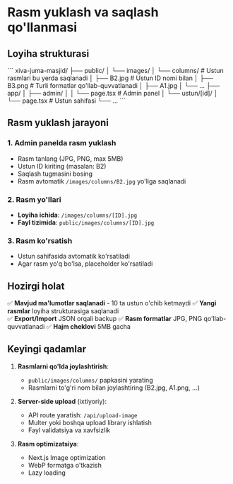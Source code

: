# Rasm yuklash va saqlash qo'llanmasi

## Loyiha strukturasi

\`\`\`
xiva-juma-masjid/
├── public/
│   └── images/
│       └── columns/          # Ustun rasmlari bu yerda saqlanadi
│           ├── B2.jpg        # Ustun ID nomi bilan
│           ├── B3.png        # Turli formatlar qo'llab-quvvatlanadi
│           ├── A1.jpg
│           └── ...
├── app/
│   ├── admin/
│   │   └── page.tsx         # Admin panel
│   └── ustun/[id]/
│       └── page.tsx         # Ustun sahifasi
└── ...
\`\`\`

## Rasm yuklash jarayoni

### 1. Admin panelda rasm yuklash
- Rasm tanlang (JPG, PNG, max 5MB)
- Ustun ID kiriting (masalan: B2)
- Saqlash tugmasini bosing
- Rasm avtomatik `/images/columns/B2.jpg` yo'liga saqlanadi

### 2. Rasm yo'llari
- **Loyiha ichida**: `/images/columns/[ID].jpg`
- **Fayl tizimida**: `public/images/columns/[ID].jpg`

### 3. Rasm ko'rsatish
- Ustun sahifasida avtomatik ko'rsatiladi
- Agar rasm yo'q bo'lsa, placeholder ko'rsatiladi

## Hozirgi holat

✅ **Mavjud ma'lumotlar saqlanadi** - 10 ta ustun o'chib ketmaydi
✅ **Yangi rasmlar** loyiha strukturasiga saqlanadi  
✅ **Export/Import** JSON orqali backup
✅ **Rasm formatlar** JPG, PNG qo'llab-quvvatlanadi
✅ **Hajm cheklovi** 5MB gacha

## Keyingi qadamlar

1. **Rasmlarni qo'lda joylashtirish**:
   - `public/images/columns/` papkasini yarating
   - Rasmlarni to'g'ri nom bilan joylashtiring (B2.jpg, A1.png, ...)

2. **Server-side upload** (ixtiyoriy):
   - API route yaratish: `/api/upload-image`
   - Multer yoki boshqa upload library ishlatish
   - Fayl validatsiya va xavfsizlik

3. **Rasm optimizatsiya**:
   - Next.js Image optimization
   - WebP formatga o'tkazish
   - Lazy loading
